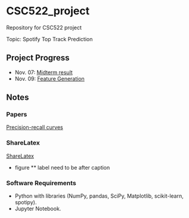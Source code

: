 # CSC522_project
Repository for CSC522 project

Topic: Spotify Top Track Prediction

## Project Progress
- Nov. 07: [Midterm result](https://github.com/thsieh4/CSC522_project/blob/master/progress/CSS522_current_results_Nov07.ipynb)
- Nov. 09: [Feature Generation](https://github.com/thsieh4/CSC522_project/blob/master/progress/CSS522_current_results_Nov09.ipynb)

## Notes
### Papers
[Precision-recall curves](https://dl.acm.org/citation.cfm?id=1143874)
### ShareLatex
[ShareLatex](https://www.sharelatex.com/project/59dbdd87bc60a256399644e9)
* figure 
** label need to be after caption

### Software Requirements
* Python with libraries (NumPy, pandas, SciPy, Matplotlib, scikit-learn, spotipy).
* Jupyter Notebook.
